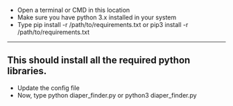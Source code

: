 - Open a terminal or CMD in this location
- Make sure you have python 3.x installed in your system
- Type pip install -r /path/to/requirements.txt or pip3 install -r /path/to/requirements.txt
-----------------------------------------------
This should install all the required python libraries.
-----------------------------------------------
- Update the config file
- Now, type python diaper_finder.py or python3 diaper_finder.py
